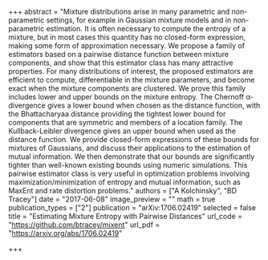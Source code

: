 +++
abstract = "Mixture distributions arise in many parametric and non-parametric settings, for example in Gaussian mixture models and in non-parametric estimation. It is often necessary to compute the entropy of a mixture, but in most cases this quantity has no closed-form expression, making some form of approximation necessary. We propose a family of estimators based on a pairwise distance function between mixture components, and show that this estimator class has many attractive properties. For many distributions of interest, the proposed estimators are efficient to compute, differentiable in the mixture parameters, and become exact when the mixture components are clustered. We prove this family includes lower and upper bounds on the mixture entropy. The Chernoff α-divergence gives a lower bound when chosen as the distance function, with the Bhattacharyaa distance providing the tightest lower bound for components that are symmetric and members of a location family. The Kullback-Leibler divergence gives an upper bound when used as the distance function. We provide closed-form expressions of these bounds for mixtures of Gaussians, and discuss their applications to the estimation of mutual information. We then demonstrate that our bounds are significantly tighter than well-known existing bounds using numeric simulations. This pairwise estimator class is very useful in optimization problems involving maximization/minimization of entropy and mutual information, such as MaxEnt and rate distortion problems."
authors = ["A Kolchinsky", "BD Tracey"]
date = "2017-06-08"
image_preview = ""
math = true
publication_types = ["2"]
publication = "arXiv:1706.02419"
selected = false
title = "Estimating Mixture Entropy with Pairwise Distances"
url_code = "https://github.com/btracey/mixent"
url_pdf = "https://arxiv.org/abs/1706.02419"

+++
